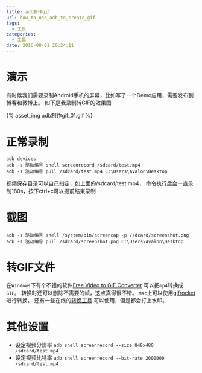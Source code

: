 ```yaml
---
title: adb制作gif
url: how_to_use_adb_to_create_gif
tags:
  - 工具
categories:
  - 工具
date: 2016-08-01 20:24:11
---
```


# 演示
有时候我们需要录制Android手机的屏幕，比如写了一个Demo应用，需要发布到博客和微博上。
如下是我录制转GIF的效果图
<!-- more -->
{% asset_img adb制作gif_01.gif %}
 
# 正常录制
```shell
adb devices
adb -s 驱动编号 shell screenrecord /sdcard/test.mp4
adb -s 驱动编号 pull /sdcard/test.mp4 C:\Users\Avalon\Desktop
```
视频保存目录可以自己指定，如上面的/sdcard/test.mp4，
命令执行后会一直录制180s，按下ctrl+c可以提前结束录制

# 截图
```shell
adb -s 驱动编号 shell /system/bin/screencap -p /sdcard/screenshot.png
adb -s 驱动编号 pull /sdcard/screenshot.png C:\Users\Avalon\Desktop
```


# 转GIF文件
在`Windows`下有个不错的软件[Free Video to GIF Converter](http://www.video-gif-converter.com/index.html) 可以把`mp4`转换成`GIF`。
转换时还可以删除不需要的帧，这点真得很不错。
`Mac`上可以使用[gifrocket](http://www.gifrocket.com/) 进行转换。
还有一些在线的[转换工具](http://ezgif.com/video-to-gif) 可以使用，但是都会打上水印。

# 其他设置
- 设定视频分辨率
`adb shell screenrecord --size 848x480 /sdcard/test.mp4`
- 设定视频比特率
`adb shell screenrecord --bit-rate 2000000 /sdcard/test.mp4`
